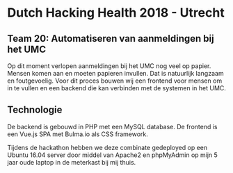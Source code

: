 # Dutch Hacking Health 2018 - Utrecht
## Team 20: Automatiseren van aanmeldingen bij het UMC

Op dit moment verlopen aanmeldingen bij het UMC nog veel op papier. Mensen komen aan en moeten papieren invullen. Dat is natuurlijk langzaam en foutgevoelig. Voor dit proces bouwen wij een frontend voor mensen om in te vullen en een backend die kan verbinden met de systemen in het UMC.

## Technologie
De backend is gebouwd in PHP met een MySQL database.
De frontend is een Vue.js SPA met Bulma.io als CSS framework.

Tijdens de hackathon hebben we deze combinate gedeployed op een Ubuntu 16.04 server door middel van Apache2 en phpMyAdmin op mijn 5 jaar oude laptop in de meterkast bij mij thuis.
